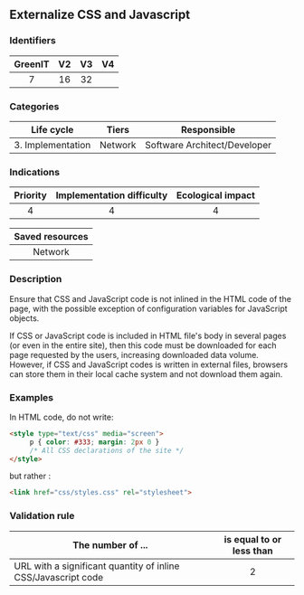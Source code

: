 ## Externalize CSS and Javascript

### Identifiers

| GreenIT |  V2  |  V3  |  V4  |
|:-------:|:----:|:----:|:----:|
|  7    | 16  | 32  |      |

### Categories

| Life cycle |  Tiers  |  Responsible  |
|:---------:|:----:|:----:|
| 3. Implementation | Network | Software Architect/Developer |

### Indications

| Priority |      Implementation difficulty       |  Ecological impact    |
|:-------------------:|:-------------------------:|:---------------------:|
| 4 | 4 | 4 |

|Saved resources                                    |
|:----------------------------------------------------------:|
|  Network  |

### Description

Ensure that CSS and JavaScript code is not inlined in the HTML code of the page, with the possible exception of 
configuration variables for JavaScript objects.

If CSS or JavaScript code is included in HTML file's body in several pages (or even in the entire site), 
then this code must be downloaded for each page requested by the users, increasing downloaded data volume.
However, if CSS and JavaScript codes is written in external files,
browsers can store them in their local cache system and not download them again.

### Examples
In HTML code, do not write:
```html
<style type="text/css" media="screen">
     p { color: #333; margin: 2px 0 }
     /* All CSS declarations of the site */
</style>
```

but rather :
```html
<link href="css/styles.css" rel="stylesheet">
```



### Validation rule

| The number of ...                                               | is equal to or less than | 
|-----------------------------------------------------------------|:------------------------:|
| URL with a significant quantity of inline CSS/Javascript code   |            2             |
